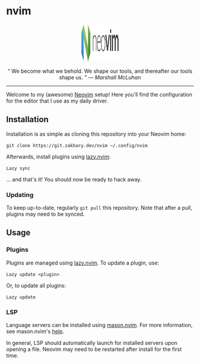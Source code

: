 # nvim

<p align="center">
  <img width="100" height="100" src="./docs/assets/img/neovim.svg"/>
</p>

<p align="center">
  <q>
    We become what we behold. We shape our tools, and thereafter our tools shape
    us.
  </q>
  &mdash;
  <i>
    Marshall McLuhan
  </i>
</p>

---

Welcome to my (awesome) [Neovim][neovim] setup! Here you'll find the
configuration for the editor that I use as my daily driver.

## Installation

Installation is as simple as cloning this repository into your Neovim home:

```shell
git clone https://git.zakhary.dev/nvim ~/.config/nvim
```

Afterwards, install plugins using [lazy.nvim][lazy]:

```vim
Lazy sync
```

... and that's it! You should now be ready to hack away.

### Updating

To keep up-to-date, regularly `git pull` this repository. Note that after a
pull, plugins may need to be synced.

## Usage

### Plugins

Plugins are managed using [lazy.nvim][lazy]. To update a plugin, use:

```vim
Lazy update <plugin>
```

Or, to update all plugins:

```vim
Lazy update
```

### LSP

Language servers can be installed using [mason.nvim][mason]. For more
information, see mason.nvim's [help][mason-help].

In general, LSP should automatically launch for installed servers upon opening a
file. Neovim may need to be restarted after install for the first time.

<!-- Reference-style links -->
[mason]:      https://github.com/williamboman/mason.nvim
[mason-help]: https://github.com/williamboman/mason.nvim/blob/main/doc/mason.txt
[neovim]:     https://neovim.io
[lazy]:       https://github.com/folke/lazy.nvim
